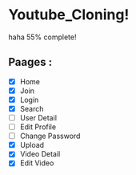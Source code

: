 # Youtube_Cloning!

haha 55% complete!

## Paages :

- [x] Home
- [x] Join
- [x] Login
- [x] Search
- [ ] User Detail
- [ ] Edit Profile
- [ ] Change Password
- [x] Upload
- [x] Video Detail
- [x] Edit Video
